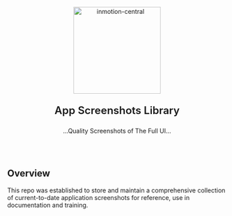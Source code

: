 <div align="center">
<br>
<picture>
  <source media="(prefers-color-scheme: dark)" srcset="https://inmotionhosting.github.io/static-assets/marks/central-wordmark-inverted.svg">
  <source media="(prefers-color-scheme: light)" srcset="https://inmotionhosting.github.io/static-assets/marks/central-wordmark.svg">
  <img height="200px" src="https://inmotionhosting.github.io/static-assets/marks/central-wordmark.svg" alt="inmotion-central">
</picture>
<br>
</div>

<p align="center" color="#6a737d" style="font-size:24px;font-weight:600">
App Screenshots Library
</p>
<p align="center">...Quality Screenshots of The Full UI...
</p>

<br>
<br>

## Overview
This repo was established to store and maintain a comprehensive collection of current-to-date application screenshots for reference, use in documentation and training.